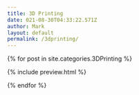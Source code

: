 ```yaml
---
title: 3D Printing
date: 021-08-30T04:33:22.571Z
author: Mark
layout: default
permalink: /3dprinting/
---
```


{% for post in site.categories.3DPrinting %}

{% include preview.html %}

{% endfor %}
